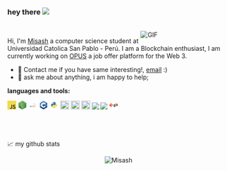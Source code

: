 ### hey there <img src="https://media.giphy.com/media/hvRJCLFzcasrR4ia7z/giphy.gif" width="25px">



<br />

  <img align="right" alt="GIF" src="https://media2.giphy.com/media/d6EHXrJlkd8IDIfdtL/giphy.gif?cid=790b76119eeeef0f54dfc3c91c4d039b9f4e4b50cd4974d8&rid=giphy.gif&ct=g" width="40%" height="40%" />
  
  
Hi, I'm [Misash]() a computer science student at Universidad Catolica San Pablo - Perú. I am a Blockchain enthusiast, I am currently working on [OPUS](https://github.com/Misash/OPUS-web3.0) a job offer platform for the Web 3.

- 💼 Contact me if you have same interesting!, [email](mailto:aaron.apaza@ucsp.edu.pe) :)
- 💬 ask me about anything, i am happy to help;


**languages and tools:**  

<code><img height="20" src="https://raw.githubusercontent.com/github/explore/80688e429a7d4ef2fca1e82350fe8e3517d3494d/topics/javascript/javascript.png"></code>
<code><img height="20" src="https://raw.githubusercontent.com/github/explore/80688e429a7d4ef2fca1e82350fe8e3517d3494d/topics/nodejs/nodejs.png"></code>
<code><img height="20" src="https://raw.githubusercontent.com/github/explore/80688e429a7d4ef2fca1e82350fe8e3517d3494d/topics/mysql/mysql.png"></code>
<code><img height="20" src="https://raw.githubusercontent.com/github/explore/80688e429a7d4ef2fca1e82350fe8e3517d3494d/topics/cpp/cpp.png"></code>
<code><img height="20" src="https://raw.githubusercontent.com/github/explore/80688e429a7d4ef2fca1e82350fe8e3517d3494d/topics/python/python.png"></code>
<code><img height="20" width="20" src="https://adventofhaskell.com/images/haskell.svg"></code>
<code><img height="20" width="20" src="https://upload.wikimedia.org/wikipedia/commons/thumb/6/6a/Gnu-octave-logo.svg/1024px-Gnu-octave-logo.svg.png"></code>
<code><img height="20" width="20" src="https://upload.wikimedia.org/wikipedia/commons/thumb/9/9a/Visual_Studio_Code_1.35_icon.svg/1024px-Visual_Studio_Code_1.35_icon.svg.png"></code>
<code><img height="20" src="https://cdn.freebiesupply.com/logos/thumbs/2x/clion-1-logo.png"></code>
<code><img height="20" src="https://w7.pngwing.com/pngs/699/658/png-transparent-bash-gnu-compiler-collection-terminal-linux-angle-rectangle-os-x.png"></code>
<code><img height="20" src="https://raw.githubusercontent.com/github/explore/80688e429a7d4ef2fca1e82350fe8e3517d3494d/topics/git/git.png"></code>

<br /><br /><br />
📈 my github stats
<p align="center"> <img src="https://github-readme-stats.vercel.app/api?username=Misash&show_icons=true&theme=gotham" alt="Misash" />


